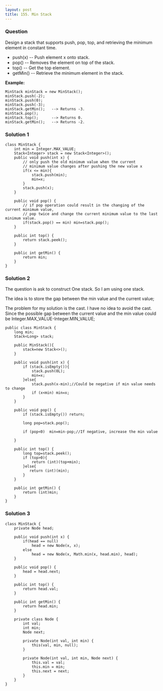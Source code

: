 ```yaml
---
layout: post
title: 155. Min Stack
---
```

### Question
Design a stack that supports push, pop, top, and retrieving the minimum
element in constant time.

  * push(x) -- Push element x onto stack.
  * pop() -- Removes the element on top of the stack.
  * top() -- Get the top element.
  * getMin() -- Retrieve the minimum element in the stack.



 **Example:**

    
    
    MinStack minStack = new MinStack();
    minStack.push(-2);
    minStack.push(0);
    minStack.push(-3);
    minStack.getMin();   --> Returns -3.
    minStack.pop();
    minStack.top();      --> Returns 0.
    minStack.getMin();   --> Returns -2.
    

### Solution 1
    
    
    class MinStack {
        int min = Integer.MAX_VALUE;
        Stack<Integer> stack = new Stack<Integer>();
        public void push(int x) {
            // only push the old minimum value when the current 
            // minimum value changes after pushing the new value x
            if(x <= min){          
                stack.push(min);
                min=x;
            }
            stack.push(x);
        }
    
        public void pop() {
            // if pop operation could result in the changing of the current minimum value, 
            // pop twice and change the current minimum value to the last minimum value.
            if(stack.pop() == min) min=stack.pop();
        }
    
        public int top() {
            return stack.peek();
        }
    
        public int getMin() {
            return min;
        }
    }
    


### Solution 2
The question is ask to construct One stack. So I am using one stack.

The idea is to store the gap between the min value and the current value;

The problem for my solution is the cast. I have no idea to avoid the cast.
Since the possible gap between the current value and the min value could be
Integer.MAX_VALUE-Integer.MIN_VALUE;

    
    
    public class MinStack {
        long min;
        Stack<Long> stack;
    
        public MinStack(){
            stack=new Stack<>();
        }
        
        public void push(int x) {
            if (stack.isEmpty()){
                stack.push(0L);
                min=x;
            }else{
                stack.push(x-min);//Could be negative if min value needs to change
                if (x<min) min=x;
            }
        }
    
        public void pop() {
            if (stack.isEmpty()) return;
            
            long pop=stack.pop();
            
            if (pop<0)  min=min-pop;//If negative, increase the min value
            
        }
    
        public int top() {
            long top=stack.peek();
            if (top>0){
                return (int)(top+min);
            }else{
               return (int)(min);
            }
        }
    
        public int getMin() {
            return (int)min;
        }
    }


### Solution 3
    
    
    class MinStack {
        private Node head;
        
        public void push(int x) {
            if(head == null) 
                head = new Node(x, x);
            else 
                head = new Node(x, Math.min(x, head.min), head);
        }
    
        public void pop() {
            head = head.next;
        }
    
        public int top() {
            return head.val;
        }
    
        public int getMin() {
            return head.min;
        }
        
        private class Node {
            int val;
            int min;
            Node next;
            
            private Node(int val, int min) {
                this(val, min, null);
            }
            
            private Node(int val, int min, Node next) {
                this.val = val;
                this.min = min;
                this.next = next;
            }
        }
    }



